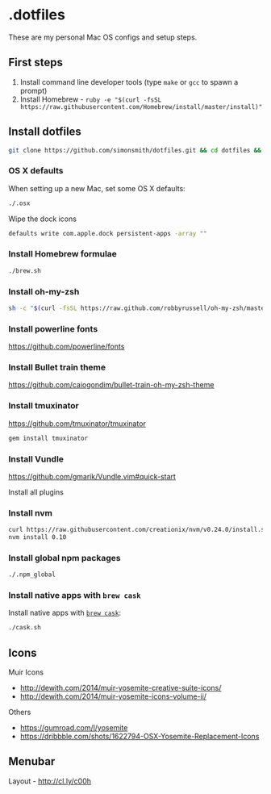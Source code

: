 # .dotfiles

These are my personal Mac OS configs and setup steps.

## First steps
1. Install command line developer tools (type `make` or `gcc` to spawn a prompt)
1. Install Homebrew - `ruby -e "$(curl -fsSL https://raw.githubusercontent.com/Homebrew/install/master/install)"`

## Install dotfiles

```bash
git clone https://github.com/simonsmith/dotfiles.git && cd dotfiles && sh bootstrap.sh
```

### OS X defaults

When setting up a new Mac, set some OS X defaults:

```bash
./.osx
```

Wipe the dock icons

```bash
defaults write com.apple.dock persistent-apps -array ""
```

### Install Homebrew formulae

```bash
./brew.sh
```

### Install oh-my-zsh

``` bash
sh -c "$(curl -fsSL https://raw.github.com/robbyrussell/oh-my-zsh/master/tools/install.sh)"
```

### Install powerline fonts

https://github.com/powerline/fonts

### Install Bullet train theme

https://github.com/caiogondim/bullet-train-oh-my-zsh-theme

### Install tmuxinator

https://github.com/tmuxinator/tmuxinator

```bash
gem install tmuxinator
```

### Install Vundle

https://github.com/gmarik/Vundle.vim#quick-start

Install all plugins

### Install nvm

``` bash
curl https://raw.githubusercontent.com/creationix/nvm/v0.24.0/install.sh | bash
nvm install 0.10
```

### Install global npm packages

```bash
./.npm_global
```

### Install native apps with `brew cask`

Install native apps with [`brew cask`](https://github.com/phinze/homebrew-cask):

```bash
./cask.sh
```

## Icons

Muir Icons
 - http://dewith.com/2014/muir-yosemite-creative-suite-icons/
 - http://dewith.com/2014/muir-yosemite-icons-volume-ii/

Others
 - https://gumroad.com/l/yosemite
 - https://dribbble.com/shots/1622794-OSX-Yosemite-Replacement-Icons


## Menubar

Layout - http://cl.ly/c00h
